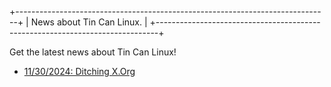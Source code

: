 +------------------------------------------------------------------------------+
|  News about Tin Can Linux.                                                   |
+------------------------------------------------------------------------------+

Get the latest news about Tin Can Linux!

  - [11/30/2024: Ditching X.Org](2024-11-30)
